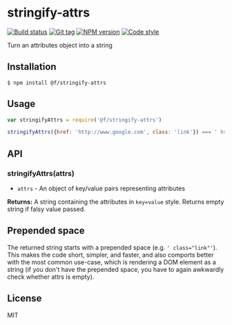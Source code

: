 
# stringify-attrs

[![Build status][travis-image]][travis-url]
[![Git tag][git-image]][git-url]
[![NPM version][npm-image]][npm-url]
[![Code style][standard-image]][standard-url]

Turn an attributes object into a string

## Installation

    $ npm install @f/stringify-attrs

## Usage

```js
var stringifyAttrs = require('@f/stringify-attrs')

stringifyAttrs({href: 'http://www.google.com', class: 'link'}) === ' href="http://www.google.com" class="link"'
```

## API

### stringifyAttrs(attrs)

- `attrs` - An object of key/value pairs representing attributes

**Returns:** A string containing the attributes in `key=value` style. Returns empty string if falsy value passed.

## Prepended space

The returned string starts with a prepended space (e.g. `' class="link"'`). This makes the code short, simpler, and faster, and also comports better with the most common use-case, which is rendering a DOM element as a string (if you don't have the prepended space, you have to again awkwardly check whether attrs is empty).

## License

MIT

[travis-image]: https://img.shields.io/travis/micro-js/stringify-attrs.svg?style=flat-square
[travis-url]: https://travis-ci.org/micro-js/stringify-attrs
[git-image]: https://img.shields.io/github/tag/micro-js/stringify-attrs.svg
[git-url]: https://github.com/micro-js/stringify-attrs
[standard-image]: https://img.shields.io/badge/code%20style-standard-brightgreen.svg?style=flat
[standard-url]: https://github.com/feross/standard
[npm-image]: https://img.shields.io/npm/v/@f/stringify-attrs.svg?style=flat-square
[npm-url]: https://npmjs.org/package/@f/stringify-attrs
